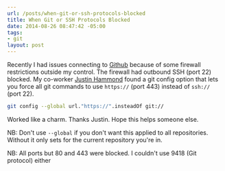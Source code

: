 ```yaml
---
url: /posts/when-git-or-ssh-protocols-blocked
title: When Git or SSH Protocols Blocked
date: 2014-08-26 08:47:42 -05:00
tags:
- git
layout: post
---
```


Recently I had issues connecting to [Github][2] because of some firewall restrictions outside my control.  The firewall had outbound SSH (port 22) blocked.  My co-worker [Justin Hammond][1] found a git config option that lets you force all git commands to use `https://` (port 443) instead of `ssh://` (port 22).

```bash
git config --global url."https://".insteadOf git://
```

Worked like a charm.  Thanks Justin.  Hope this helps someone else.

NB: Don't use `--global` if you don't want this applied to all repositories.  Without it only sets for the current repository you're in.

NB: All ports but 80 and 443 were blocked.  I couldn't use 9418 (Git protocol) either

  [1]: https://github.com
  [2]: http://github.com/roaet
